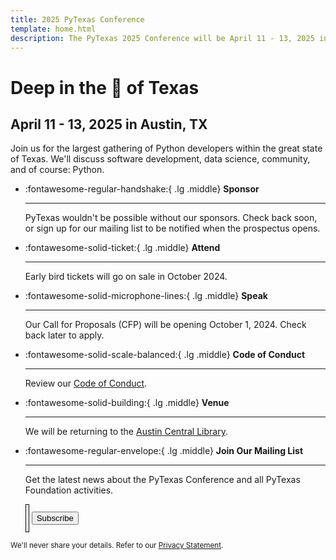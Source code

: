 ```yaml
---
title: 2025 PyTexas Conference
template: home.html
description: The PyTexas 2025 Conference will be April 11 - 13, 2025 in Austin, Texas. Get your ticket today! We hope to see y'all there!
---
```


# Deep in the 💛 of Texas
## April 11 - 13, 2025 in Austin, TX

Join us for the largest gathering of Python developers within the great state of Texas. We'll discuss software development, data science, community, and of course: Python.

<div class="grid cards" markdown>

-   :fontawesome-regular-handshake:{ .lg .middle} __Sponsor__

    ---

    PyTexas wouldn't be possible without our sponsors. Check back soon, or sign up for our mailing list to be notified when the prospectus opens. <!--Check out our [Prospectus](https://drive.google.com/file/d/1q1txXEPwDC79wNBa8x7SkQsbnjviCfAj/view) and sponsor PyTexas today.-->

-   :fontawesome-solid-ticket:{ .lg .middle} __Attend__

    ---

    Early bird tickets will go on sale in October 2024.

<!--    Early bird tickets for PyTexas 2025 are now on sale!

    [:octicons-arrow-right-24: Purchase Tickets](https://pretix.eu/pytexas/2025/) -->

-   :fontawesome-solid-microphone-lines:{ .lg .middle} __Speak__

    ---

    Our Call for Proposals (CFP) <!--(https://pretalx.com/pytexas-2025/)--> will be opening October 1, 2024. Check back later to apply.

-   :fontawesome-solid-scale-balanced:{ .lg .middle} __Code of Conduct__

    ---

    Review our [Code of Conduct](about/#code-of-conduct).

-   :fontawesome-solid-building:{ .lg .middle} __Venue__

    ---

    We will be returning to the [Austin Central Library](attend/#venue).

-   :fontawesome-regular-envelope:{ .lg .middle} __Join Our Mailing List__

    ---

    Get the latest news about the PyTexas Conference and all PyTexas Foundation activities.
    <form role="form" action="//pytexas.us11.list-manage.com/subscribe/post?u=93d4ab771d0c2e4facc053add&amp;id=fa6aa40a2e" method="post" data-form-email novalidate>
    <div class="form-row">
        <input type="email" class="form-control" placeholder="Email Address" aria-label="Email Address" name="EMAIL" required style="border: 1px solid black; width: 0px; height: 45px;">
        <button type="submit" class="md-button email-button--primary " data-loading-text="Sending">Subscribe</button>
    </div>
</form>
<small class="text-muted form-text">
    We'll never share your details. Refer to our <a href="privacy">Privacy Statement</a>.
</small>

</div>
